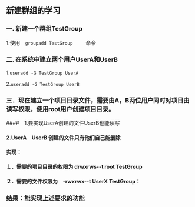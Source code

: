 ## 新建群组的学习

### 一. 新建一个群组TestGroup

1.使用　`groupadd TestGroup   `　命令



### 二. 在系统中建立两个用户UserA和UserB

1.`useradd -G TestGroup UserA`

2.`useradd -G TestGroup UserB`



### 三．现在建立一个项目目录文件，需要由A，B两位用户同时对项目由读写权限，使用root用户创建项目目录。

####　1.要实现UserA创建的文件UserB也能读写

#### 2.UserA　UserB 创建的文件只有他们自己能删除





#### 实现：

#### １．需要的项目目录的权限为 drwxrws--t    root    TestGroup  

#### ２．需要的文件权限为　-rwxrwx--t    UserX     TestGroup：  



### 结果：能实现上述要求的功能



